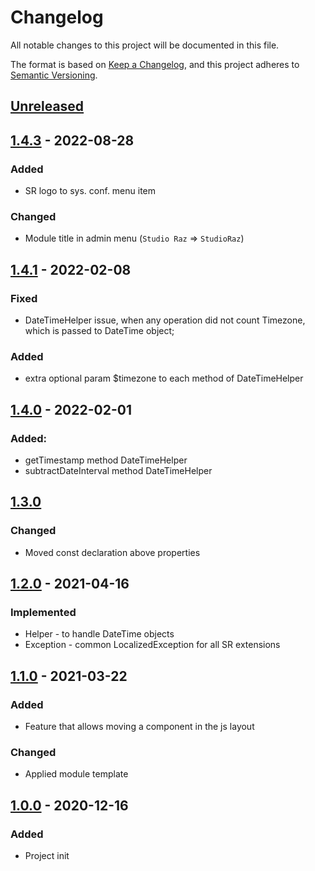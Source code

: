 # Changelog
All notable changes to this project will be documented in this file.

The format is based on [Keep a Changelog](https://keepachangelog.com/en/1.0.0/),
and this project adheres to [Semantic Versioning](https://semver.org/spec/v2.0.0.html).

## [Unreleased]

## [1.4.3] - 2022-08-28
### Added
- SR logo to sys. conf. menu item

### Changed
- Module title in admin menu (`Studio Raz` => `StudioRaz`) 

## [1.4.1] - 2022-02-08
### Fixed
- DateTimeHelper issue, when any operation did not count Timezone, which is passed to DateTime object;

### Added
- extra optional param $timezone to each method of DateTimeHelper

## [1.4.0] - 2022-02-01
### Added:
- getTimestamp method DateTimeHelper
- subtractDateInterval method DateTimeHelper

## [1.3.0]
### Changed
- Moved const declaration above properties 

## [1.2.0] - 2021-04-16
### Implemented
- Helper - to handle DateTime objects
- Exception - common LocalizedException for all SR extensions

## [1.1.0] - 2021-03-22
### Added
- Feature that allows moving a component in the js layout

### Changed
- Applied module template

## [1.0.0] - 2020-12-16
### Added
- Project init


[Unreleased]: https://github.com/studioraz/magento2-base/compare/1.4.3...HEAD
[1.4.3]: https://github.com/studioraz/magento2-base/compare/1.4.2...1.4.3
[1.4.2]: https://github.com/studioraz/magento2-base/compare/1.4.1...1.4.2
[1.4.1]: https://github.com/studioraz/magento2-base/compare/1.4.0...1.4.1
[1.4.0]: https://github.com/studioraz/magento2-base/compare/1.3.0...1.4.0
[1.3.0]: https://github.com/studioraz/magento2-base/compare/1.2.0...1.3.0
[1.2.0]: https://github.com/studioraz/magento2-base/compare/1.1.0...1.2.0
[1.1.0]: https://github.com/studioraz/magento2-base/compare/1.0.0...1.1.0
[1.0.0]: https://github.com/studioraz/magento2-base/releases/tag/1.0.0
